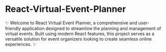 # React-Virtual-Event-Planner
✨ Welcome to React Virtual Event Planner, a comprehensive and user-friendly application designed to streamline the planning and management of virtual events. Built using modern React features, this project serves as a versatile solution for event organizers looking to create seamless online experiences. ✨
